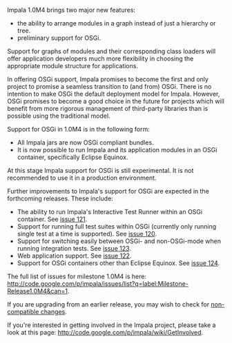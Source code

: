 Impala 1.0M4 brings two major new features:
  * the ability to arrange modules in a graph instead of just a hierarchy or tree.
  * preliminary support for OSGi.

Support for graphs of modules and their corresponding class loaders will offer application developers much more flexibility in choosing the
appropriate module structure for applications.

In offering OSGi support, Impala promises to become the first and only project to promise a seamless transition to (and from) OSGi.
There is no intention to make OSGi the default deployment model for Impala. However, OSGi promises to become a good choice
in the future for projects which will benefit from more rigorous management of third-party libraries than is possible using the traditional model.

Support for OSGi in 1.0M4 is in the following form:
  * All Impala jars are now OSGi compliant bundles.
  * It is now possible to run Impala and its application modules in an OSGi container, specifically Eclipse Equinox.

At this stage Impala support for OSGi is still experimental. It is not recommended to use it in a production environment.

Further improvements to Impala's support for OSGi are expected in the forthcoming releases. These include:

  * The ability to run Impala's Interactive Test Runner within an OSGi container. See [issue 121](http://code.google.com/p/impala/issues/detail?id=121).
  * Support for running full test suites within OSGi (currently only running single test at a time is supported). See [issue 120](http://code.google.com/p/impala/issues/detail?id=120).
  * Support for switching easily between OSGi- and non-OSGi-mode when running integration tests. See [issue 123](http://code.google.com/p/impala/issues/detail?id=123).
  * Web application support. See [issue 122](http://code.google.com/p/impala/issues/detail?id=122).
  * Support for OSGi containers other than Eclipse Equinox. See [issue 124](http://code.google.com/p/impala/issues/detail?id=124).

The full list of issues for milestone 1.0M4 is here:  http://code.google.com/p/impala/issues/list?q=label:Milestone-Release1.0M4&can=1.

If you are upgrading from an earlier release, you may wish to check for [non-compatible changes](Compatibility.md).

If you're interested in getting involved in the Impala project, please take a look at this page: http://code.google.com/p/impala/wiki/GetInvolved.